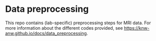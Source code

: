 # Data preprocessing

This repo contains (lab-specific) preprocessing steps for MRI data. For more information about the different codes provided, see https://knw-anw.github.io/docs/data_preprocessing.
